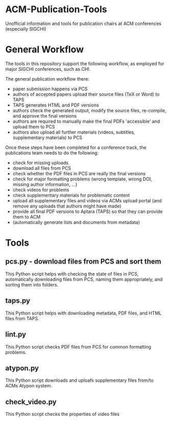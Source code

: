 # ACM-Publication-Tools
Unofficial information and tools for publication chairs at ACM conferences (especially SIGCHI)

# General Workflow

The tools in this repository support the following workflow, as employed for major SIGCHI conferences, such as CHI.

The general publication workflow there:

- paper submission happens via PCS
- authors of accepted papers upload their source files (TeX or Word) to TAPS 
- TAPS generates HTML and PDF versions
- authors check the generated output, modify the source files, re-compile,  and approve the final versions
- authors are required to manually make the final PDFs 'accessible' and upload them to PCS
- authors also upload all further materials (videos, subtitles, supplementary materials) to PCS

Once these steps have been completed for a conference track, the publications team needs to do the following:

- check for missing uploads
- download all files from PCS
- check whether the PDF files in PCS are really the final versions
- check for major formatting problems (wrong template, wrong DOI, missing author information, ...)
- check videos for problems
- check supplementary materials for problematic content
- upload all supplementary files and videos via ACMs upload portal (and remove any uploads that authors might have made)
- provide all final PDF versions to Aptara (TAPS) so that they can provide them to ACM
- (automatically generate lists and documents from metadata)

# Tools

## pcs.py - download files from PCS and sort them

This Python script helps with checking the state of files in PCS, automatically downloading files from PCS, naming them appropriately, and sorting them into folders.


## taps.py

This Python script helps with downloading metadata, PDF files, and HTML files from TAPS.


## lint.py

This Python script checks PDF files from PCS for common formatting problems.


## atypon.py

This Python script downloads and uploafs supplementary files from/to ACMs Atypon system.


## check_video.py

This Python script checks the properties of video files

